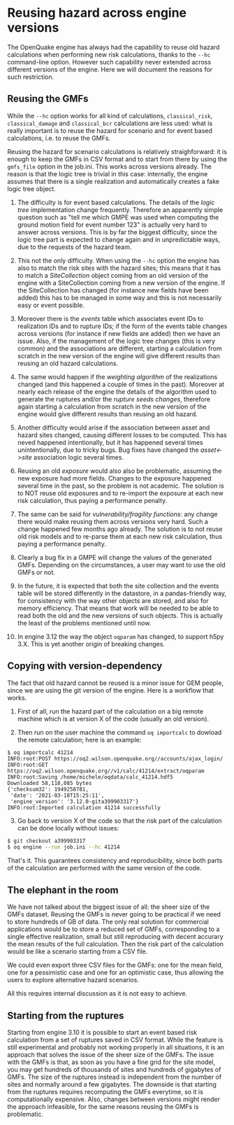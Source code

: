 Reusing hazard across engine versions
=====================================

The OpenQuake engine has always had the capability to reuse old hazard
calculations when performing new risk calculations, thanks to the `--hc`
command-line option. However such capability never extended across
different versions of the engine. Here we will document the reasons
for such restriction.

Reusing the GMFs
----------------

While the `--hc` option works for all kind of calculations,
`classical_risk`, `classical_damage` and `classical_bcr` calculations are
less used: what is really important is to reuse the hazard for
scenario and for event based calculations, i.e. to reuse the GMFs.

Reusing the hazard for scenario calculations is relatively
straighforward: it is enough to keep the GMFs in CSV format and to
start from there by using the `gmfs_file` option in the job.ini. This
works across versions already. The reason is that the logic tree is
trivial in this case: internally, the engine assumes that there is a single
realization and automatically creates a fake logic tree object.

1. The difficulty is for event based calculations. The details of the
*logic tree* implementation change frequently. Therefore an apparently
simple question such as "tell me which GMPE was used when computing
the ground motion field for event number 123" is actually very hard to
answer across versions. This is by far the biggest difficulty, since
the logic tree part is expected to change again and in unpredictable
ways, due to the requests of the hazard team.

2. This not the only difficulty. When using the ``--hc`` option the engine
has also to match the risk sites with the hazard sites; this means
that it has to match a *SiteCollection* object coming from an old version
of the engine with a SiteCollection coming from a new version of the
engine. If the SiteCollection has changed (for instance new fields have
been added) this has to be managed in some way and this is not necessarily
easy or event possible.

3. Moreover there is the *events* table which associates event IDs to
realization IDs and to rupture IDs; if the form of the events table
changes across versions (for instance if new fields are added) then we
have an issue. Also, if the management of the logic tree changes (this
is very common) and the associations are different, starting a
calculation from scratch in the new version of the engine will give
different results than reusing an old hazard calculations.

4. The same would happen if the *weighting algorithm* of the realizations
changed (and this happened a couple of times in the past). Moreover at
nearly each release of the engine the details of the algorithm used to
generate the ruptures and/or the *rupture seeds changes*, therefore
again starting a calculation from scratch in the new version of the
engine would give different results than reusing an old hazard.

5. Another difficulty would arise if the association between asset and
hazard sites changed, causing different losses to be computed. This
has neved happened intentionally, but it has happened several times
unintentionally, due to tricky bugs. Bug fixes have changed
the *asset<->site* association logic several times.

6. Reusing an old *exposure* would also also be problematic,
assuming the new exposure had more fields. Changes to the exposure
happened several time in the past, so the problem is not academic.
The solution is to NOT reuse old exposures and to re-import the exposure
at each new risk calculation, thus paying a performance penalty.

7. The same can be said for *vulnerability/fragility functions*: any
change there would make reusing them across versions very hard.
Such a change happened few months ago already. The solution is to
not reuse old risk models and to re-parse them at each new risk
calculation, thus paying a performance penalty.

8. Clearly a bug fix in a GMPE will change the values of the generated
GMFs. Depending on the circumstances, a user may want to use the old GMFs
or not.

9. In the future, it is expected that both the site collection and the events
table will be stored differently in the datastore, in a pandas-friendly
way, for consistency with the way other objects are stored, and
also for memory efficiency. That means that work will be needed to be
able to read both the old and the new versions of such objects. This is
actually the least of the problems mentioned until now.

10. In engine 3.12 the way the object `oqparam` has changed, to support
h5py 3.X. This is yet another origin of breaking changes.

Copying with version-dependency
-------------------------------

The fact that old hazard cannot be reused is a minor issue for GEM people,
since we are using the git version of the engine. Here is a workflow that
works.

1. First of all, run the hazard part of the calculation on a big remote machine
   which is at version X of the code (usually an old version).

2. Then run on the user machine the command `oq importcalc` to dowload the
remote calculation; here is an example:
```
$ oq importcalc 41214
INFO:root:POST https://oq2.wilson.openquake.org//accounts/ajax_login/
INFO:root:GET https://oq2.wilson.openquake.org//v1/calc/41214/extract/oqparam
INFO:root:Saving /home/michele/oqdata/calc_41214.hdf5
Downloaded 58,118,085 bytes
{'checksum32': 1949258781,
 'date': '2021-03-18T15:25:11',
 'engine_version': '3.12.0-gita399903317'}
INFO:root:Imported calculation 41214 successfully
```
3. Go back to version X of the code so that the risk part of the calculation
can be done locally without issues:
```bash
$ git checkout a399903317
$ oq engine --run job.ini --hc 41214
```
That's it. This guarantees consistency and reproducibility, since both
parts of the calculation are performed with the same version of the code.

The elephant in the room
------------------------

We have not talked about the biggest issue of all: the sheer size of the
GMFs dataset. Reusing the GMFs is never going to be practical if we
need to store hundreds of GB of data. The only real solution for
commercial applications would be to store a reduced set of GMFs,
corresponding to a single effective realization, small but still
reproducing with decent accurary the mean results of the full
calculation. Then the risk part of the calculation would be like a
scenario starting from a CSV file.

We could even export three CSV files for the GMFs: one for the mean
field, one for a pessimistic case and one for an optimistic case, thus
allowing the users to explore alternative hazard scenarios.

All this requires internal discussion as it is not easy to achieve.

Starting from the ruptures
--------------------------

Starting from engine 3.10 it is possible to start an event based risk
calculation from a set of ruptures saved in CSV format. While the
feature is still experimental and probably not working properly in all
situations, it is an approach that solves the issue of the sheer size
of the GMFs. The issue with the GMFs is that, as soon as you have a
fine grid for the site model, you may get hundreds of thousands of
sites and hundreds of gigabytes of GMFs. The size of the ruptures
instead is independent from the number of sites and normally around a
few gigabytes. The downside is that starting from the ruptures
requires recomputing the GMFs everytime, so it is computationally
expensive. Also, changes between versions might render the approach
infeasible, for the same reasons reusing the GMFs is problematic.
